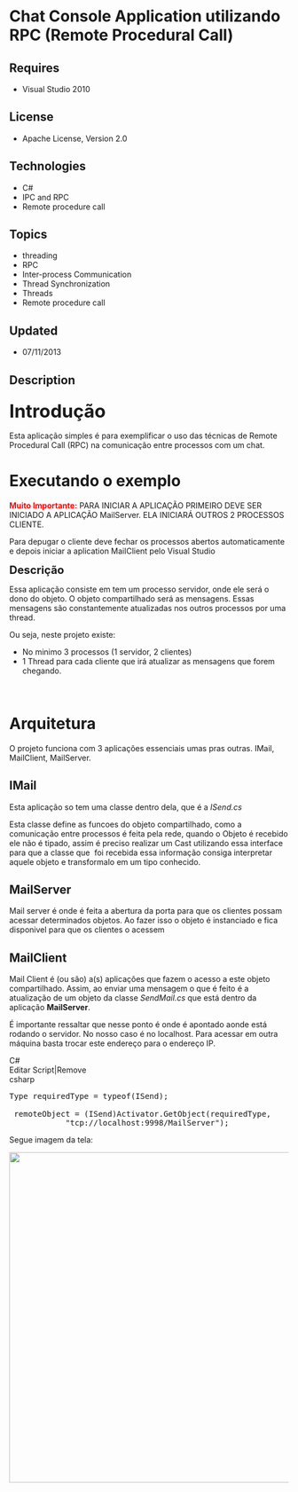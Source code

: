 # Chat Console Application utilizando RPC (Remote Procedural Call)
## Requires
- Visual Studio 2010
## License
- Apache License, Version 2.0
## Technologies
- C#
- IPC and RPC
- Remote procedure call
## Topics
- threading
- RPC
- Inter-process Communication
- Thread Synchronization
- Threads
- Remote procedure call
## Updated
- 07/11/2013
## Description

<h3><span style="font-size:2em">Introdu&ccedil;&atilde;o</span></h3>
<p>Esta aplica&ccedil;&atilde;o simples &eacute; para exemplificar o uso das t&eacute;cnicas de Remote Procedural Call (RPC) na comunica&ccedil;&atilde;o entre processos com um chat.&nbsp;</p>
<h1><span>Executando o exemplo</span></h1>
<p><span style="color:#ff0000"><strong>Muito Importante:</strong></span> PARA INICIAR A APLICA&Ccedil;&Atilde;O PRIMEIRO DEVE SER INICIADO A APLICA&Ccedil;&Atilde;O MailServer. ELA INICIAR&Aacute; OUTROS 2 PROCESSOS CLIENTE.</p>
<p>Para depugar o cliente deve fechar os processos abertos automaticamente e depois iniciar a aplication MailClient pelo Visual Studio</p>
<p><span style="font-size:20px; font-weight:bold">Descri&ccedil;&atilde;o</span></p>
<p>Essa aplica&ccedil;&atilde;o consiste em tem um processo servidor, onde ele ser&aacute; o dono do objeto. O objeto compartilhado ser&aacute; as mensagens. Essas mensagens s&atilde;o constantemente atualizadas nos outros processos por uma thread.</p>
<p>Ou seja, neste projeto existe:</p>
<ul>
<li>No minimo 3 processos (1 servidor, 2 clientes) </li><li>1 Thread para cada cliente que ir&aacute; atualizar as mensagens que forem chegando.
</li></ul>
<p>&nbsp;</p>
<h1>Arquitetura</h1>
<p>O projeto funciona com 3 aplica&ccedil;&otilde;es essenciais umas pras outras. IMail, MailClient, MailServer.</p>
<h2>IMail</h2>
<p>Esta aplica&ccedil;&atilde;o so tem uma classe dentro dela, que &eacute; a <em>
ISend.cs</em></p>
<p>Esta classe define as funcoes do objeto compartilhado, como a comunica&ccedil;&atilde;o entre processos &eacute; feita pela rede, quando o Objeto &eacute; recebido ele n&atilde;o &eacute; tipado, assim &eacute; preciso realizar um Cast utilizando essa interface
 para que a classe que &nbsp;foi recebida essa informa&ccedil;&atilde;o consiga interpretar aquele objeto e transformalo em um tipo conhecido.</p>
<h2>MailServer</h2>
<p>Mail server &eacute; onde &eacute; feita a abertura da porta para que os clientes possam acessar determinados objetos. Ao fazer isso o objeto &eacute; instanciado e fica disponivel para que os clientes o acessem</p>
<h2>MailClient</h2>
<p>Mail Client &eacute; (ou s&atilde;o) a(s) aplica&ccedil;&otilde;es que fazem o acesso a este objeto compartilhado. Assim, ao enviar uma mensagem o que &eacute; feito &eacute; a atualiza&ccedil;&atilde;o de um objeto da classe
<em>SendMail.cs</em>&nbsp;que est&aacute; dentro da aplica&ccedil;&atilde;o <strong>
MailServer</strong>.</p>
<p>&Eacute; importante ressaltar que nesse ponto &eacute; onde &eacute; apontado aonde est&aacute; rodando o servidor. No nosso caso &eacute; no localhost. Para acessar em outra m&aacute;quina basta trocar este endere&ccedil;o para o endere&ccedil;o IP.</p>
<div class="scriptcode">
<div class="pluginEditHolder" pluginCommand="mceScriptCode">
<div class="title"><span>C#</span></div>
<div class="pluginLinkHolder"><span class="pluginEditHolderLink">Editar Script</span>|<span class="pluginRemoveHolderLink">Remove</span></div>
<span class="hidden">csharp</span>

<div class="preview">
<pre class="csharp">Type&nbsp;requiredType&nbsp;=&nbsp;<span class="cs__keyword">typeof</span>(ISend);&nbsp;
&nbsp;
&nbsp;remoteObject&nbsp;=&nbsp;(ISend)Activator.GetObject(requiredType,&nbsp;
&nbsp;&nbsp;&nbsp;&nbsp;&nbsp;&nbsp;&nbsp;&nbsp;&nbsp;&nbsp;&nbsp;&nbsp;<span class="cs__string">&quot;tcp://localhost:9998/MailServer&quot;</span>);</pre>
</div>
</div>
</div>
<p>Segue imagem da tela:</p>
<p><img id="92254" src="http://i1.code.msdn.s-msft.com/chat-console-application-ff02cd69/image/file/92254/1/print1.png" alt="" width="625" height="596"></p>
